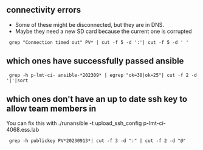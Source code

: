 



## connectivity errors
* Some of these might be disconnected, but they are in DNS. 
* Maybe they need a new SD card because the current one is corrupted
```
 grep "Connection timed out" PV* | cut -f 5 -d ':'| cut -f 5 -d ' '
```

## which ones have successfully passed ansible
```
 grep -h p-lmt-ci- ansible-*202309* | egrep "ok=30|ok=25"| cut -f 2 -d '|'|sort
```


## which ones don't have an up to date ssh key to allow team members in
 You can fix this with 
 ./runansible -t upload_ssh_config p-lmt-ci-4068.ess.lab

```
 grep -h publickey PV*20230913*| cut -f 3 -d ":" | cut -f 2 -d "@"
```
